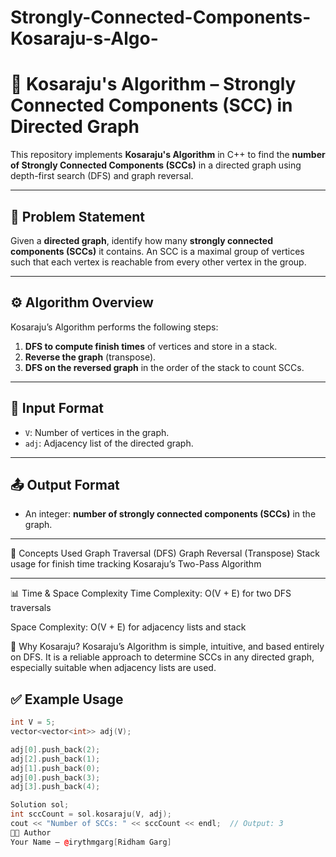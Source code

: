 # Strongly-Connected-Components-Kosaraju-s-Algo-

# 🔁 Kosaraju's Algorithm – Strongly Connected Components (SCC) in Directed Graph

This repository implements **Kosaraju's Algorithm** in C++ to find the **number of Strongly Connected Components (SCCs)** in a directed graph using depth-first search (DFS) and graph reversal.

---

## 📌 Problem Statement

Given a **directed graph**, identify how many **strongly connected components (SCCs)** it contains. An SCC is a maximal group of vertices such that each vertex is reachable from every other vertex in the group.

---

## ⚙️ Algorithm Overview

Kosaraju’s Algorithm performs the following steps:

1. **DFS to compute finish times** of vertices and store in a stack.
2. **Reverse the graph** (transpose).
3. **DFS on the reversed graph** in the order of the stack to count SCCs.

---

## 🧾 Input Format

- `V`: Number of vertices in the graph.
- `adj`: Adjacency list of the directed graph.

---

## 📤 Output Format

- An integer: **number of strongly connected components (SCCs)** in the graph.

---
🧠 Concepts Used
Graph Traversal (DFS)
Graph Reversal (Transpose)
Stack usage for finish time tracking
Kosaraju’s Two-Pass Algorithm

---
📊 Time & Space Complexity
Time Complexity: O(V + E) for two DFS traversals

Space Complexity: O(V + E) for adjacency lists and stack

🔁 Why Kosaraju?
Kosaraju’s Algorithm is simple, intuitive, and based entirely on DFS. It is a reliable approach to determine SCCs in any directed graph, especially suitable when adjacency lists are used.
## ✅ Example Usage

```cpp
int V = 5;
vector<vector<int>> adj(V);

adj[0].push_back(2);
adj[2].push_back(1);
adj[1].push_back(0);
adj[0].push_back(3);
adj[3].push_back(4);

Solution sol;
int sccCount = sol.kosaraju(V, adj);
cout << "Number of SCCs: " << sccCount << endl;  // Output: 3
👨‍💻 Author
Your Name – @irythmgarg[Ridham Garg]

